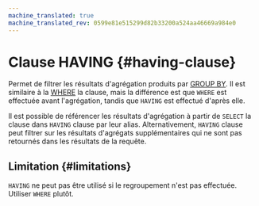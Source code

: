 ```yaml
---
machine_translated: true
machine_translated_rev: 0599e81e515299d82b33200a524aa46669a984e0
---
```


# Clause HAVING {#having-clause}

Permet de filtrer les résultats d'agrégation produits par [GROUP BY](group-by.md). Il est similaire à la [WHERE](where.md) la clause, mais la différence est que `WHERE` est effectuée avant l'agrégation, tandis que `HAVING` est effectué d'après elle.

Il est possible de référencer les résultats d'agrégation à partir de `SELECT` la clause dans `HAVING` clause par leur alias. Alternativement, `HAVING` clause peut filtrer sur les résultats d'agrégats supplémentaires qui ne sont pas retournés dans les résultats de la requête.

## Limitation {#limitations}

`HAVING` ne peut pas être utilisé si le regroupement n'est pas effectuée. Utiliser `WHERE` plutôt.
